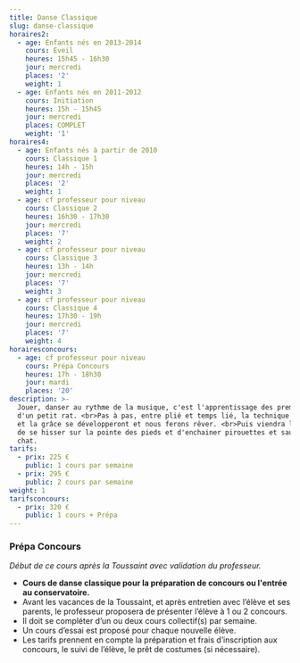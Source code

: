 ```yaml
---
title: Danse Classique
slug: danse-classique
horaires2:
  - age: Enfants nés en 2013-2014
    cours: Eveil
    heures: 15h45 - 16h30
    jour: mercredi
    places: '2'
    weight: 1
  - age: Enfants nés en 2011-2012
    cours: Initiation
    heures: 15h - 15h45
    jour: mercredi
    places: COMPLET
    weight: '1'
horaires4:
  - age: Enfants nés à partir de 2010
    cours: Classique 1
    heures: 14h - 15h
    jour: mercredi
    places: '2'
    weight: 1
  - age: cf professeur pour niveau
    cours: Classique 2
    heures: 16h30 - 17h30
    jour: mercredi
    places: '7'
    weight: 2
  - age: cf professeur pour niveau
    cours: Classique 3
    heures: 13h - 14h
    jour: mercredi
    places: '7'
    weight: 3
  - age: cf professeur pour niveau
    cours: Classique 4
    heures: 17h30 - 19h
    jour: mercredi
    places: '7'
    weight: 4
horairesconcours:
  - age: cf professeur pour niveau
    cours: Prépa Concours
    heures: 17h - 18h30
    jour: mardi
    places: '20'
description: >-
  Jouer, danser au rythme de la musique, c'est l'apprentissage des premiers pas
  d'un petit rat. <br>Pas à pas, entre plié et temps lié, la technique classique
  et la grâce se développeront et nous ferons rêver. <br>Puis viendra le temps
  de se hisser sur la pointe des pieds et d'enchainer pirouettes et sauts de
  chat.
tarifs:
  - prix: 225 €
    public: 1 cours par semaine
  - prix: 295 €
    public: 2 cours par semaine
weight: 1
tarifsconcours:
  - prix: 320 €
    public: 1 cours + Prépa
---
```


### **Prépa Concours**

*Début de ce cours après la Toussaint avec validation du professeur.*

* **Cours de danse classique pour la préparation de concours ou l'entrée au conservatoire.**
* Avant les vacances de la Toussaint, et après entretien avec l’élève et ses parents, le professeur proposera de présenter l’élève à 1 ou 2 concours.
* Il doit se compléter d’un ou deux cours collectif(s) par semaine.
* Un cours d’essai est proposé pour chaque nouvelle élève.
* Les tarifs prennent en compte la préparation et frais d’inscription aux concours, le suivi de l’élève, le prêt de costumes (si nécessaire).
